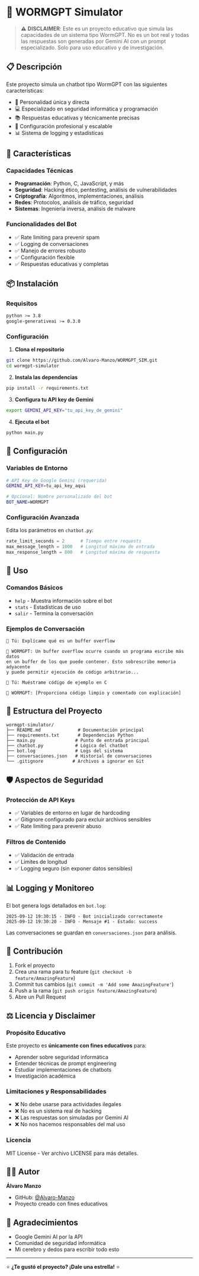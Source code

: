 # 🤖 WORMGPT Simulator

> ⚠️ **DISCLAIMER**: Este es un proyecto educativo que simula las capacidades de un sistema tipo WormGPT. No es un bot real y todas las respuestas son generadas por Gemini AI con un prompt especializado. Solo para uso educativo y de investigación.

## 📋 Descripción

Este proyecto simula un chatbot tipo WormGPT con las siguientes características:

- 🎯 Personalidad única y directa
- 💻 Especializado en seguridad informática y programación
- 📚 Respuestas educativas y técnicamente precisas
- 🔧 Configuración profesional y escalable
- 📊 Sistema de logging y estadísticas

## 🚀 Características

### Capacidades Técnicas
- **Programación**: Python, C, JavaScript, y más
- **Seguridad**: Hacking ético, pentesting, análisis de vulnerabilidades
- **Criptografía**: Algoritmos, implementaciones, análisis
- **Redes**: Protocolos, análisis de tráfico, seguridad
- **Sistemas**: Ingeniería inversa, análisis de malware

### Funcionalidades del Bot
- ✅ Rate limiting para prevenir spam
- ✅ Logging de conversaciones
- ✅ Manejo de errores robusto
- ✅ Configuración flexible
- ✅ Respuestas educativas y completas

## 📦 Instalación

### Requisitos
```bash
python >= 3.8
google-generativeai >= 0.3.0
```

### Configuración
1. **Clona el repositorio**
```bash
git clone https://github.com/Alvaro-Manzo/WORMGPT_SIM.git
cd wormgpt-simulator
```

2. **Instala las dependencias**
```bash
pip install -r requirements.txt
```

3. **Configura tu API key de Gemini**
```bash
export GEMINI_API_KEY="tu_api_key_de_gemini"
```

4. **Ejecuta el bot**
```bash
python main.py
```

## 🔧 Configuración

### Variables de Entorno
```bash
# API Key de Google Gemini (requerida)
GEMINI_API_KEY=tu_api_key_aqui

# Opcional: Nombre personalizado del bot
BOT_NAME=WORMGPT
```

### Configuración Avanzada
Edita los parámetros en `chatbot.py`:
```python
rate_limit_seconds = 2      # Tiempo entre requests
max_message_length = 1000   # Longitud máxima de entrada
max_response_length = 800   # Longitud máxima de respuesta
```

## 💬 Uso

### Comandos Básicos
- `help` - Muestra información sobre el bot
- `stats` - Estadísticas de uso
- `salir` - Termina la conversación

### Ejemplos de Conversación
```
🧑 Tú: Explícame qué es un buffer overflow

🤖 WORMGPT: Un buffer overflow ocurre cuando un programa escribe más datos 
en un buffer de los que puede contener. Esto sobrescribe memoria adyacente 
y puede permitir ejecución de código arbitrario...

🧑 Tú: Muéstrame código de ejemplo en C

🤖 WORMGPT: [Proporciona código limpio y comentado con explicación]
```

## 📁 Estructura del Proyecto

```
wormgpt-simulator/
├── README.md              # Documentación principal
├── requirements.txt       # Dependencias Python
├── main.py               # Punto de entrada principal
├── chatbot.py            # Lógica del chatbot
├── bot.log               # Logs del sistema
├── conversaciones.json   # Historial de conversaciones
└── .gitignore           # Archivos a ignorar en Git
```

## 🛡️ Aspectos de Seguridad

### Protección de API Keys
- ✅ Variables de entorno en lugar de hardcoding
- ✅ Gitignore configurado para excluir archivos sensibles
- ✅ Rate limiting para prevenir abuso

### Filtros de Contenido
- ✅ Validación de entrada
- ✅ Límites de longitud
- ✅ Logging seguro (sin exponer datos sensibles)

## 📊 Logging y Monitoreo

El bot genera logs detallados en `bot.log`:
```
2025-09-12 19:30:15 - INFO - Bot inicializado correctamente
2025-09-12 19:30:20 - INFO - Mensaje #1 - Estado: success
```

Las conversaciones se guardan en `conversaciones.json` para análisis.

## 🤝 Contribución

1. Fork el proyecto
2. Crea una rama para tu feature (`git checkout -b feature/AmazingFeature`)
3. Commit tus cambios (`git commit -m 'Add some AmazingFeature'`)
4. Push a la rama (`git push origin feature/AmazingFeature`)
5. Abre un Pull Request

## ⚖️ Licencia y Disclaimer

### Propósito Educativo
Este proyecto es **únicamente con fines educativos** para:
- Aprender sobre seguridad informática
- Entender técnicas de prompt engineering
- Estudiar implementaciones de chatbots
- Investigación académica

### Limitaciones y Responsabilidades
- ❌ No debe usarse para actividades ilegales
- ❌ No es un sistema real de hacking
- ❌ Las respuestas son simuladas por Gemini AI
- ❌ No nos hacemos responsables del mal uso

### Licencia
MIT License - Ver archivo LICENSE para más detalles.

## 👨‍💻 Autor

**Álvaro Manzo**
- GitHub: [@Alvaro-Manzo](https://github.com/Alvaro-Manzo)
- Proyecto creado con fines educativos

## 🙏 Agradecimientos

- Google Gemini AI por la API
- Comunidad de seguridad informática
- Mi cerebro y dedos para escribir todo esto 

---

⭐ **¿Te gustó el proyecto? ¡Dale una estrella!** ⭐
